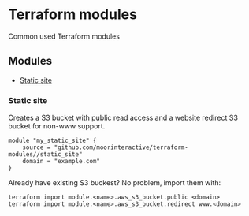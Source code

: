 # Terraform modules

Common used Terraform modules

## Modules

* [Static site]

### Static site

Creates a S3 bucket with public read access and a website redirect S3 bucket
for non-www support.

```
module "my_static_site" {
	source = "github.com/moorinteractive/terraform-modules//static_site"
	domain = "example.com"
}
```

Already have existing S3 buckest? No problem, import them with:

```
terraform import module.<name>.aws_s3_bucket.public <domain>
terraform import module.<name>.aws_s3_bucket.redirect www.<domain>
```

[Static site]: #static-site
